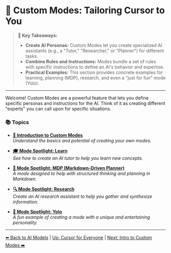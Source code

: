 # 🎨 Custom Modes: Tailoring Cursor to You

> **🔑 Key Takeaways:**
>
> - **Create AI Personas:** Custom Modes let you create specialized AI assistants (e.g., a "Tutor," "Researcher," or "Planner") for different tasks.
> - **Combine Rules and Instructions:** Modes bundle a set of rules with specific instructions to define an AI's behavior and expertise.
> - **Practical Examples:** This section provides concrete examples for learning, planning (MDP), research, and even a "just for fun" mode (Yolo).

---

Welcome! Custom Modes are a powerful feature that lets you define specific personas and instructions for the AI. Think of it as creating different "experts" you can call upon for specific situations.

### 📚 Topics

-   **[🚀 Introduction to Custom Modes](./04a-Introduction-to-Custom-Modes.md)**  
    *Understand the basics and potential of creating your own modes.*

-   **[🎓 Mode Spotlight: Learn](./04b-Mode-Spotlight-Learn.md)**  
    *See how to create an AI tutor to help you learn new concepts.*

-   **[📝 Mode Spotlight: MDP (Markdown-Driven Planner)](./04c-Mode-Spotlight-MDP.md)**  
    *A mode designed to help with structured thinking and planning in Markdown.*

-   **[🔍 Mode Spotlight: Research](./04d-Mode-Spotlight-Research.md)**  
    *Create an AI research assistant to help you gather and synthesize information.*

-   **[🤪 Mode Spotlight: Yolo](./04e-Mode-Spotlight-Yolo.md)**  
    *A fun example of creating a mode with a unique and entertaining personality.*

---

[⬅️ Back to AI Models](../03-Choosing-Your-AI-Model.md) | [Up: Cursor for Everyone](../../README.md) | [Next: Intro to Custom Modes ➡️](./04a-Introduction-to-Custom-Modes.md) 